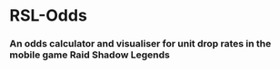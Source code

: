 # RSL-Odds

### An odds calculator and visualiser for unit drop rates in the mobile game Raid Shadow Legends
